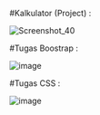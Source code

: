 #Kalkulator (Project) :

![Screenshot_40](https://user-images.githubusercontent.com/64290660/212389361-28d7d5de-f6f1-464f-8828-e385b923a394.png)


#Tugas Boostrap : 

![image](https://user-images.githubusercontent.com/64290660/209974451-1adc89f5-cde4-4650-97bd-d2fa5353bd8c.png)


#Tugas CSS : 

![image](https://user-images.githubusercontent.com/64290660/209974511-11db51c8-99a6-4090-9dcf-5ebac1406977.png)
